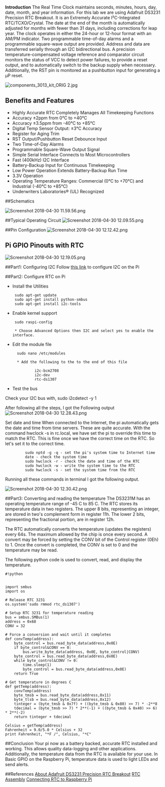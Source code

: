 **Introduction**
The Real Time Clock maintains seconds, minutes, hours, day, date, month, and year information. For this lab we are using Adafruit DS3231 Precision RTC Breakout. It is an Extremely Accurate I²C-Integrated RTC/TCXO/Crystal. The date at the end of the month is automatically adjusted for months with fewer than 31 days, including corrections for leap year. The clock operates in either the 24-hour or 12-hour format with an AM/PM indicator. Two programmable time-of-day alarms and a programmable square-wave output are provided. Address and data are transferred serially through an I2C bidirectional bus.
A precision temperature-compensated voltage reference and comparator circuit monitors the status of VCC to
detect power failures, to provide a reset output, and to automatically switch to the backup supply when necessary. Additionally, the RST pin is monitored as a pushbutton input for generating a μP reset.


![components_3013_kit_ORIG 2.jpg](https://bitbucket.org/repo/BgdaKR7/images/919966187-components_3013_kit_ORIG%202.jpg)

## Benefits and Features
* Highly Accurate RTC Completely Manages All Timekeeping Functions
*  Accuracy ±2ppm from 0°C to +40°C
* Accuracy ±3.5ppm from -40°C to +85°C
* Digital Temp Sensor Output: ±3°C Accuracy
* Register for Aging Trim
* RST Output/Pushbutton Reset Debounce Input
* Two Time-of-Day Alarms
* Programmable Square-Wave Output Signal
* Simple Serial Interface Connects to Most Microcontrollers
* Fast (400kHz) I2C Interface
* Battery-Backup Input for Continuous Timekeeping
* Low Power Operation Extends Battery-Backup Run Time
* 3.3V Operation
* Operating Temperature Ranges: Commercial (0°C to +70°C) and Industrial (-40°C to +85°C)
* Underwriters Laboratories® (UL) Recognized

##Schematics

![Screenshot 2018-04-30 11.59.56.png](https://bitbucket.org/repo/BgdaKR7/images/1697195301-Screenshot%202018-04-30%2011.59.56.png)

##Typical Operating Circuit
![Screenshot 2018-04-30 12.09.55.png](https://bitbucket.org/repo/BgdaKR7/images/1266828269-Screenshot%202018-04-30%2012.09.55.png)

##Pin Configuration
![Screenshot 2018-04-30 12.12.42.png](https://bitbucket.org/repo/BgdaKR7/images/1255289002-Screenshot%202018-04-30%2012.12.42.png)

## Pi GPIO Pinouts with RTC
![Screenshot 2018-04-30 12.19.05.png](https://bitbucket.org/repo/BgdaKR7/images/3162830509-Screenshot%202018-04-30%2012.19.05.png)

##Part1: Configuring I2C
Follow [this link](https://learn.adafruit.com/adafruits-raspberry-pi-lesson-4-gpio-setup/configuring-i2c
) to configure I2C on the Pi
 


##Part2: Configure RTC on Pi
* Install the Utilities
       
       sudo apt-get update
       sudo apt-get install python-smbus
       sudo apt-get install i2c-tools

* Enable kernel support
       
       sudo raspi-config

       * Choose Advanced Options then I2C and select yes to enable the interface.

* Edit the module file

        sudo nano /etc/modules

        * Add the following to the to the end of this file

                i2c-bcm2708
                i2c-dev
                rtc-ds1307

* Test the bus

Check your I2C bus with, sudo i2cdetect -y 1

After following all the steps, I got the Following output
![Screenshot 2018-04-30 12.28.43.png](https://bitbucket.org/repo/BgdaKR7/images/148155558-Screenshot%202018-04-30%2012.28.43.png)

Set date and time
When connected to the Internet, the pi automatically gets the date and time from time servers. These are quite accurate. With the command hwclock -s in rc.local, we have set the pi to override this time to match the RTC. This is fine once we have the correct time on the RTC. So let's set it to the correct time.

             sudo nptd -g -q - set the pi's system time to Internet time
             date - check the system time
             sudo hwclock -r - check the date and time of the RTC
             sudo hwclock -w - write the system time to the RTC
             sudo hwclock -s - set the system time from the RTC

Running all these commands in terminal I got the following output.

![Screenshot 2018-04-30 12.30.42.png](https://bitbucket.org/repo/BgdaKR7/images/2390713276-Screenshot%202018-04-30%2012.30.42.png)

##Part3: Converting and reading the temperature
The DS3231M has an operating temperature range of -45 C to 85 C. The RTC stores its temperature data in two registers. The upper 8 bits, representing an integer, are stored in two's complement form in register 11h. The lower 2 bits, representing the fractional portion, are in register 12h.

The RTC automatically converts the temperature (updates the registers) every 64s. The maximum allowed by the chip is once every second. A convert may be forced by setting the CONV bit of the Control register (0Eh) to 1. Once the convert is completed, the CONV is set to 0 and the temperature may be read.

The following python code is used to convert, read, and display the temperature.


```
#!python


import smbus
import os

# Release RTC 3231
os.system('sudo rmmod rtc_ds1307')

# Setup RTC 3231 for temperature reading
bus = smbus.SMBus(1)
address = 0x68
CONV = 32

# Force a conversion and wait until it completes
def convTemp(address):
    byte_control = bus.read_byte_data(address,0x0E)
    if byte_control&CONV == 0:
        bus.write_byte_data(address, 0x0E, byte_control|CONV)
    byte_control = bus.read_byte_data(address,0x0E)
    while byte_control&CONV != 0:
        time.sleep(1)
        byte_control = bus.read_byte_data(address,0x0E)
    return True

# Get temperature in degrees C
def getTemp(address):
    convTemp(address)
    byte_tmsb = bus.read_byte_data(address,0x11)
    byte_tlsb = bus.read_byte_data(address,0x12)
    tinteger = (byte_tmsb & 0x7f) + ((byte_tmsb & 0x80) >> 7) * -2**8
    tdecimal = (byte_tmsb >> 7) * 2**(-1) + ((byte_tmsb & 0x40) >> 6) * 2**(-2)
    return tinteger + tdecimal

Celsius = getTemp(address)
Fahrenheit = 9.0/5.0 * Celsius + 32
print Fahrenheit, "*F /", Celsius, "*C"
```


##Conclusion
Your pi now as a battery backed, accurate RTC installed and working. This allows quality data-logging and other applications. Additionally, the temperature data from the RTC is available for your use. In Basic GPIO on the Raspberry Pi, temperature data is used to light LEDs and send alerts.


##References
[About Adafruit DS3231 Precision RTC Breakout](https://cdn-shop.adafruit.com/product-files/3013/DS3231.pdf)
[RTC Assembly](https://learn.adafruit.com/adafruit-ds3231-precision-rtc-breakout/assembly)
[Connecting RTC to Raspberry Pi](http://www.intellamech.com/RaspberryPi-projects/rpi_RTCds3231)